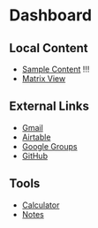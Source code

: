 # Dashboard

## Local Content

- [Sample Content](/local_content/sample) !!!
- [Matrix View](/local_content/matrix)

## External Links

- [Gmail](https://gmail.com)
- [Airtable](https://airtable.com)
- [Google Groups](https://groups.google.com)
- [GitHub](https://github.com)

## Tools

- [Calculator](/local_content/calculator)
- [Notes](/local_content/notes)

<!-- 
Notes:
- Links with http:// or https:// are automatically detected as external and will open in a new window
- Local links will load in the content frame
-->
